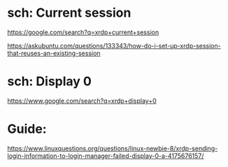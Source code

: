 # sch: Current session
https://google.com/search?q=xrdp+current+session

https://askubuntu.com/questions/133343/how-do-i-set-up-xrdp-session-that-reuses-an-existing-session

# sch: Display 0
https://www.google.com/search?q=xrdp+display+0

# Guide:
https://www.linuxquestions.org/questions/linux-newbie-8/xrdp-sending-login-information-to-login-manager-failed-display-0-a-4175676157/
